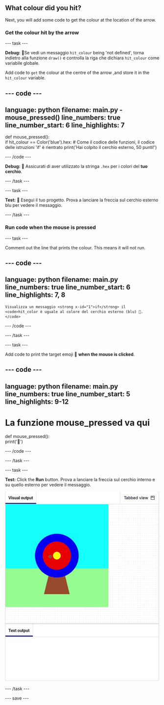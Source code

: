 ## What colour did you hit?

Next, you will add some code to get the colour at the location of the arrow.

### Get the colour hit by the arrow

--- task ---

**Debug:** 🐞Se vedi un messaggio `hit_colour` being 'not defined', torna indietro alla funzione `draw()` e controlla la riga che dichiara `hit_colour` come variabile globale.

Add code to `get` the colour at the centre of the arrow ,and store it in the `hit_colour` variable.


--- code ---
---
language: python filename: main.py - mouse_pressed() line_numbers: true line_number_start: 6
line_highlights: 7
---
def mouse_pressed():     
if hit_colour == Color('blue').hex:  # Come il codice delle funzioni, il codice delle istruzioni 'if' è rientrato print('Hai colpito il cerchio esterno, 50 punti!')

--- /code ---

**Debug:** 🐞 Assicurati di aver utilizzato la stringa `.hex` per i colori del **tuo cerchio**.

--- /task ---

--- task ---

**Test:** 🔄 Esegui il tuo progetto. Prova a lanciare la freccia sul cerchio esterno blu per vedere il messaggio.

--- /task ---

### Run code when the mouse is pressed

--- task ---

Comment out the line that prints the colour. This means it will not run.

--- code ---
---
language: python filename: main.py line_numbers: true line_number_start: 6
line_highlights: 7, 8
---

    Visualizza un messaggio <strong x-id="1">if</strong> il <code>hit_color è uguale al colore del cerchio esterno (blu) 🎯.
    </code>

--- /code ---

--- /task ---

--- task ---

Add code to print the target emoji 🎯 **when the mouse is clicked**.

--- code ---
---
language: python filename: main.py line_numbers: true line_number_start: 5
line_highlights: 9-12
---
# La funzione mouse_pressed va qui
def mouse_pressed():    
print('🎯')

--- /code ---

--- /task ---

--- task ---

**Test:** Click the **Run** button. Prova a lanciare la freccia sul cerchio interno e su quello esterno per vedere il messaggio.

![target emoji printed when mouse clicked](images/target_printed.gif)

--- /task ---

--- save ---